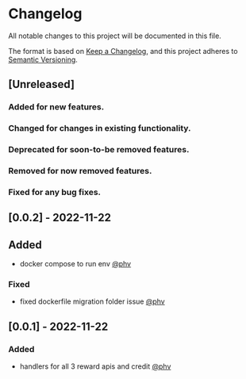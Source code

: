 # Changelog
All notable changes to this project will be documented in this file.

The format is based on [Keep a Changelog](https://keepachangelog.com/en/1.0.0/),
and this project adheres to [Semantic Versioning](https://semver.org/spec/v2.0.0.html).

## [Unreleased]
### Added for new features.
### Changed for changes in existing functionality.
### Deprecated for soon-to-be removed features.
### Removed for now removed features.
### Fixed for any bug fixes.

## [0.0.2] - 2022-11-22
## Added
- docker compose to run env [@phv](https://github.com/prithvihv)
### Fixed
- fixed dockerfile migration folder issue [@phv](https://github.com/prithvihv)
## [0.0.1] - 2022-11-22
### Added
- handlers for all 3 reward apis and credit [@phv](https://github.com/prithvihv)